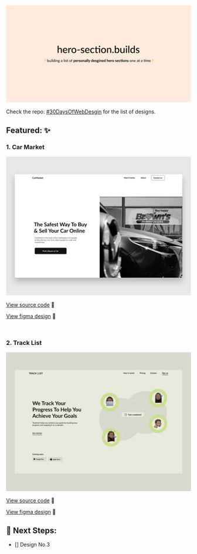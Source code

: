 <p align="center">
<img src="./images/hero-section-builds.png" />
</p>

Check the repo: [#30DaysOfWebDesgin](https://github.com/victorbruce/30DaysOfWebDesign) for the list of designs.

## Featured: ✨

### 1. Car Market

<img src="./images/car-market.png" />

[View source code](https://github.com/victorbruce/hero-section.builds/tree/master/car-market) 🔎

[View figma design](https://www.figma.com/file/nbJ0ETPA5rNYyH7r1zQFQH/30DayWebDesignChallenge?node-id=0%3A1) 🎨

<br />

### 2. Track List

<img src="./images/track-list.png" />

[View source code]() 🔎

[View figma design](https://www.figma.com/file/nbJ0ETPA5rNYyH7r1zQFQH/30DayWebDesignChallenge?node-id=135%3A0) 🎨

## 👀 Next Steps:

- [] Design No.3

